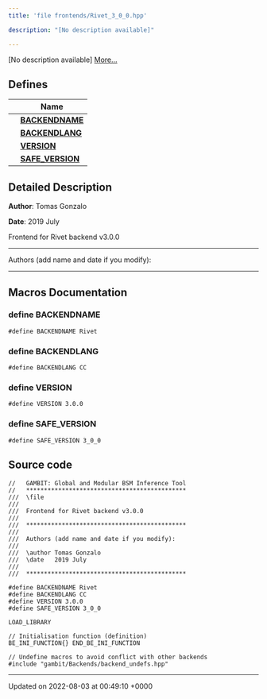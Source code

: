 ```yaml
---
title: 'file frontends/Rivet_3_0_0.hpp'

description: "[No description available]"

---
```







[No description available] [More...](#detailed-description)

## Defines

|                | Name           |
| -------------- | -------------- |
|  | **[BACKENDNAME](/documentation/code/main/files/rivet__3__0__0_8hpp/#define-backendname)**  |
|  | **[BACKENDLANG](/documentation/code/main/files/rivet__3__0__0_8hpp/#define-backendlang)**  |
|  | **[VERSION](/documentation/code/main/files/rivet__3__0__0_8hpp/#define-version)**  |
|  | **[SAFE_VERSION](/documentation/code/main/files/rivet__3__0__0_8hpp/#define-safe-version)**  |

## Detailed Description


**Author**: Tomas Gonzalo 

**Date**: 2019 July

Frontend for Rivet backend v3.0.0



------------------

Authors (add name and date if you modify):



------------------




## Macros Documentation

### define BACKENDNAME

```
#define BACKENDNAME Rivet
```


### define BACKENDLANG

```
#define BACKENDLANG CC
```


### define VERSION

```
#define VERSION 3.0.0
```


### define SAFE_VERSION

```
#define SAFE_VERSION 3_0_0
```


## Source code

```
//   GAMBIT: Global and Modular BSM Inference Tool
//   *********************************************
///  \file
///
///  Frontend for Rivet backend v3.0.0
///
///  *********************************************
///
///  Authors (add name and date if you modify):
///
///  \author Tomas Gonzalo
///  \date   2019 July
///
///  *********************************************

#define BACKENDNAME Rivet
#define BACKENDLANG CC
#define VERSION 3.0.0
#define SAFE_VERSION 3_0_0

LOAD_LIBRARY

// Initialisation function (definition)
BE_INI_FUNCTION{} END_BE_INI_FUNCTION

// Undefine macros to avoid conflict with other backends
#include "gambit/Backends/backend_undefs.hpp"
```


-------------------------------

Updated on 2022-08-03 at 00:49:10 +0000
